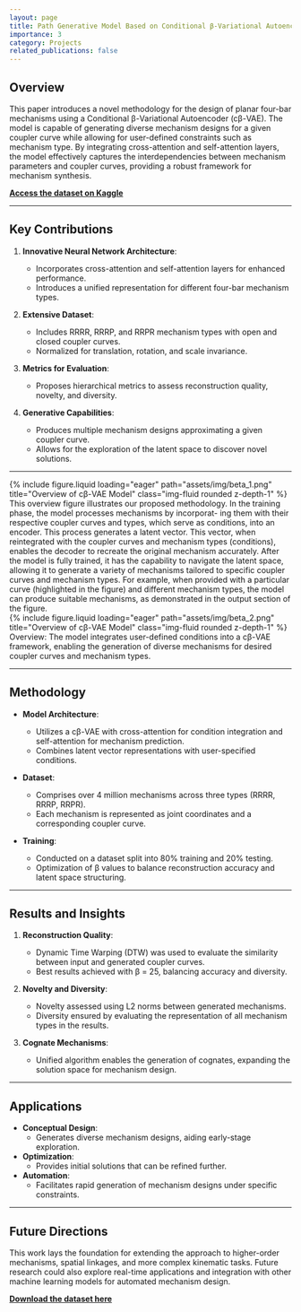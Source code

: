 ```yaml
---
layout: page
title: Path Generative Model Based on Conditional β-Variational Autoencoder for Four-Bar Mechanism Design
importance: 3
category: Projects
related_publications: false
---
```


## Overview

This paper introduces a novel methodology for the design of planar four-bar mechanisms using a Conditional β-Variational Autoencoder (cβ-VAE). The model is capable of generating diverse mechanism designs for a given coupler curve while allowing for user-defined constraints such as mechanism type. By integrating cross-attention and self-attention layers, the model effectively captures the interdependencies between mechanism parameters and coupler curves, providing a robust framework for mechanism synthesis.

[**Access the dataset on Kaggle**](https://www.kaggle.com/datasets/purwarlab/four-bar-coupler-curves)

---

## Key Contributions

1. **Innovative Neural Network Architecture**:

   - Incorporates cross-attention and self-attention layers for enhanced performance.
   - Introduces a unified representation for different four-bar mechanism types.

2. **Extensive Dataset**:

   - Includes RRRR, RRRP, and RRPR mechanism types with open and closed coupler curves.
   - Normalized for translation, rotation, and scale invariance.

3. **Metrics for Evaluation**:

   - Proposes hierarchical metrics to assess reconstruction quality, novelty, and diversity.

4. **Generative Capabilities**:
   - Produces multiple mechanism designs approximating a given coupler curve.
   - Allows for the exploration of the latent space to discover novel solutions.

---

<div class="row">
    <div class="col-sm mt-3 mt-md-0">
        {% include figure.liquid loading="eager" path="assets/img/beta_1.png" title="Overview of cβ-VAE Model" class="img-fluid rounded z-depth-1" %}
    </div>
</div>
<div class="caption">
   This overview figure illustrates our proposed methodology. In the training phase, the model processes mechanisms by incorporat-
   ing them with their respective coupler curves and types, which serve as conditions, into an encoder. This process generates a latent vector.
   This vector, when reintegrated with the coupler curves and mechanism types (conditions), enables the decoder to recreate the original
   mechanism accurately. After the model is fully trained, it has the capability to navigate the latent space, allowing it to generate a variety
   of mechanisms tailored to specific coupler curves and mechanism types. For example, when provided with a particular curve (highlighted
   in the figure) and different mechanism types, the model can produce suitable mechanisms, as demonstrated in the output section of the
   figure.
</div>

<div class="row">
    <div class="col-sm mt-3 mt-md-0">
        {% include figure.liquid loading="eager" path="assets/img/beta_2.png" title="Overview of cβ-VAE Model" class="img-fluid rounded z-depth-1" %}
    </div>
</div>
<div class="caption">
    Overview: The model integrates user-defined conditions into a cβ-VAE framework, enabling the generation of diverse mechanisms for desired coupler curves and mechanism types.
</div>

---

## Methodology

- **Model Architecture**:

  - Utilizes a cβ-VAE with cross-attention for condition integration and self-attention for mechanism prediction.
  - Combines latent vector representations with user-specified conditions.

- **Dataset**:

  - Comprises over 4 million mechanisms across three types (RRRR, RRRP, RRPR).
  - Each mechanism is represented as joint coordinates and a corresponding coupler curve.

- **Training**:
  - Conducted on a dataset split into 80% training and 20% testing.
  - Optimization of β values to balance reconstruction accuracy and latent space structuring.

---

## Results and Insights

1. **Reconstruction Quality**:

   - Dynamic Time Warping (DTW) was used to evaluate the similarity between input and generated coupler curves.
   - Best results achieved with β = 25, balancing accuracy and diversity.

2. **Novelty and Diversity**:

   - Novelty assessed using L2 norms between generated mechanisms.
   - Diversity ensured by evaluating the representation of all mechanism types in the results.

3. **Cognate Mechanisms**:
   - Unified algorithm enables the generation of cognates, expanding the solution space for mechanism design.

---

## Applications

- **Conceptual Design**:
  - Generates diverse mechanism designs, aiding early-stage exploration.
- **Optimization**:
  - Provides initial solutions that can be refined further.
- **Automation**:
  - Facilitates rapid generation of mechanism designs under specific constraints.

---

## Future Directions

This work lays the foundation for extending the approach to higher-order mechanisms, spatial linkages, and more complex kinematic tasks. Future research could also explore real-time applications and integration with other machine learning models for automated mechanism design.

[**Download the dataset here**](https://www.kaggle.com/datasets/purwarlab/four-bar-coupler-curves)
